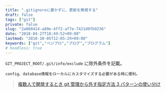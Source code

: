 ```yaml
---
title: ".gitignoreに書かずに、更新を無視する"
draft: false
tags: ["git"]
private: false
slug: "2a068414-a89e-4ff2-af7e-7421d0fb9236"
date: "2018-04-27T18:49:52+09:00"
lastmod: "2018-10-05T12:05:29+09:00"
keywords: ["git","ベジプロ","プログ","プログラム"]
# headless: true
---
```


`GIT_PROJECT_ROOT/.git/info/exclude` に除外条件を記載。

```!
config、database情報をローカルにカスタマイズする必要がある時に便利。
```

> [複数人で開発するとき git 管理から外す指定方法 3 パターンの使い分け](https://qiita.com/qurage/items/0333a210c151324064e8)
